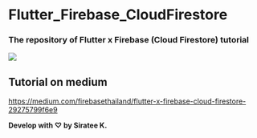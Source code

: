 # Flutter_Firebase_CloudFirestore
### The repository of Flutter x Firebase (Cloud Firestore) tutorial
![](https://raw.githubusercontent.com/sirateek/Flutter_Firebase_CloudFirestore/master/artwork/Cover.png)

## Tutorial on medium
https://medium.com/firebasethailand/flutter-x-firebase-cloud-firestore-29275799f6e9

**Develop with ♡ by Siratee K.**
